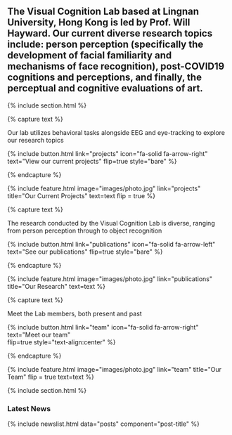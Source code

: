 ---
---

## The Visual Cognition Lab based at Lingnan University, Hong Kong is led by Prof. Will Hayward. Our current diverse research topics include: person perception (specifically the development of facial familiarity and mechanisms of face recognition), post-COVID19 cognitions and perceptions, and finally, the perceptual and cognitive evaluations of art.

{% include section.html %}

{% capture text %}

Our lab utilizes behavioral tasks alongside EEG and eye-tracking to explore our research topics

{%
  include button.html
  link="projects"
  icon="fa-solid fa-arrow-right"
  text="View our current projects"
  flip=true
  style="bare"
%}

{% endcapture %}

{%
  include feature.html
  image="images/photo.jpg"
  link="projects"
  title="Our Current Projects"
  text=text
  flip = true
%}

{% capture text %}

The research conducted by the Visual Cognition Lab is diverse, ranging from person perception through to object recognition

{%
  include button.html
  link="publications"
  icon="fa-solid fa-arrow-left"
  text="See our publications"
  flip=true
  style="bare"
%}

{% endcapture %}

{%
  include feature.html
  image="images/photo.jpg"
  link="publications"
  title="Our Research"
  text=text
%}

{% capture text %}

Meet the Lab members, both present and past 

{%
  include button.html
  link="team"
  icon="fa-solid fa-arrow-right"
  text="Meet our team"  
  flip=true
  style="text-align:center"
%}

{% endcapture %}

{%
  include feature.html
  image="images/photo.jpg"
  link="team"
  title="Our Team"
  flip = true
  text=text
%}

{% include section.html %}
### Latest News
{% include newslist.html data="posts" component="post-title" %}
